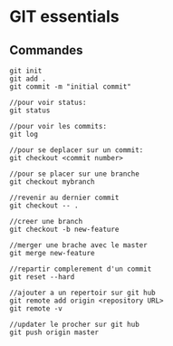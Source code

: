 # GIT essentials

## Commandes


	git init
	git add .
	git commit -m "initial commit"
	
	//pour voir status:
	git status
	
	//pour voir les commits:
	git log
	
	//pour se deplacer sur un commit:
	git checkout <commit number>
	
	//pour se placer sur une branche
	git checkout mybranch
	
	//revenir au dernier commit
	git checkout -- .
	
	//creer une branch
	git checkout -b new-feature
	
	//merger une brache avec le master
	git merge new-feature
	
	//repartir complerement d'un commit
	git reset --hard
	
	//ajouter a un repertoir sur git hub
	git remote add origin <repository URL>
	git remote -v
	
	//updater le procher sur git hub
	git push origin master